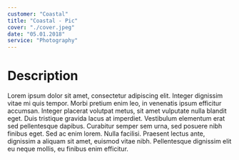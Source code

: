 ```yaml
---
customer: "Coastal"
title: "Coastal - Pic"
cover: "./cover.jpeg"
date: "05.01.2018"
service: "Photography"
---
```


# Description

Lorem ipsum dolor sit amet, consectetur adipiscing elit. Integer dignissim vitae mi quis tempor. Morbi pretium enim leo, in venenatis ipsum efficitur accumsan. Integer placerat volutpat metus, sit amet vulputate nulla blandit eget. Duis tristique gravida lacus at imperdiet. Vestibulum elementum erat sed pellentesque dapibus. Curabitur semper sem urna, sed posuere nibh finibus eget. Sed ac enim lorem. Nulla facilisi. Praesent lectus ante, dignissim a aliquam sit amet, euismod vitae nibh. Pellentesque dignissim elit eu neque mollis, eu finibus enim efficitur.
